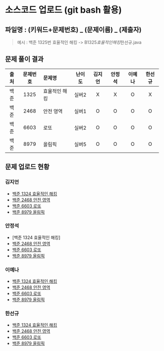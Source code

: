 # 소스코드 업로드 (git bash 활용)

## 파일명 : (키워드+문제번호) _ (문제이름) _ (제출자)

> 예시 : 백준 1325번 효율적인 해킹 -> B1325*효율적인해킹*한선규.java

## 문제 풀이 결과

<!-- Table -->

| 출처 | 문제번호 | 문제명        | 난이도 | 김지언 | 안정석 | 이예나 | 한선규 |
| :--: | :------: | :------------ | :----: | :----: | :----: | :----: | :----: |
| 백준 |   1325   | 효율적인 해킹 | 실버2  |   X    |   X    |   O    |   X    |
| 백준 |   2468   | 안전 영역     | 실버1  |   O    |   O    |   O    |   O    |
| 백준 |   6603   | 로또          | 실버2  |   O    |   O    |   O    |   O    |
| 백준 |   8979   | 올림픽        | 실버5  |   O    |   O    |   O    |   O    |

## 문제 업로드 현황

### 김지언

- [백준 1324 효율적인 해킹](https://github.com/S6-Daejeon4-Study/D4-4idiots-Study/blob/main/1주차/백준%201325%20효율적인%20해킹/B1325_효율적인해킹_김지언.java)
- [백준 2468 안전 영역](https://github.com/S6-Daejeon4-Study/D4-4idiots-Study/blob/main/1주차/백준%202468%20안전%20영역/B2468_안전영역_김지언.java)
- [백준 6603 로또](https://github.com/S6-Daejeon4-Study/D4-4idiots-Study/blob/main/1주차/백준%206603%20로또/B6603_로또_김지언.java)
- [백준 8979 올림픽](https://github.com/S6-Daejeon4-Study/D4-4idiots-Study/blob/main/1주차/백준%208979%20올림픽/B8979_올림픽_김지언.java)

### 안정석

- [백준 1324 효율적인 해킹]
- [백준 2468 안전 영역](https://github.com/S6-Daejeon4-Study/D4-4idiots-Study/blob/main/1%EC%A3%BC%EC%B0%A8/%EB%B0%B1%EC%A4%80%202468%20%EC%95%88%EC%A0%84%20%EC%98%81%EC%97%AD/B2468_%EC%95%88%EC%A0%84%EC%98%81%EC%97%AD_%EC%95%88%EC%A0%95%EC%84%9D.java)
- [백준 6603 로또](https://github.com/S6-Daejeon4-Study/D4-4idiots-Study/blob/main/1%EC%A3%BC%EC%B0%A8/%EB%B0%B1%EC%A4%80%206603%20%EB%A1%9C%EB%98%90/B6603_%EB%A1%9C%EB%98%90_%EC%95%88%EC%A0%95%EC%84%9D.java)
- [백준 8979 올림픽](https://github.com/S6-Daejeon4-Study/D4-4idiots-Study/blob/main/1%EC%A3%BC%EC%B0%A8/%EB%B0%B1%EC%A4%80%208979%20%EC%98%AC%EB%A6%BC%ED%94%BD/B8979_%EC%98%AC%EB%A6%BC%ED%94%BD_%EC%95%88%EC%A0%95%EC%84%9D.java)

### 이예나

- [백준 1324 효율적인 해킹](https://github.com/S6-Daejeon4-Study/D4-4idiots-Study/blob/main/1%EC%A3%BC%EC%B0%A8/%EB%B0%B1%EC%A4%80%201325%20%ED%9A%A8%EC%9C%A8%EC%A0%81%EC%9D%B8%20%ED%95%B4%ED%82%B9/B1325_%ED%9A%A8%EC%9C%A8%EC%A0%81%EC%9D%B8%ED%95%B4%ED%82%B9_%EC%9D%B4%EC%98%88%EB%82%98.java)
- [백준 2468 안전 영역](https://github.com/S6-Daejeon4-Study/D4-4idiots-Study/blob/main/1%EC%A3%BC%EC%B0%A8/%EB%B0%B1%EC%A4%80%202468%20%EC%95%88%EC%A0%84%20%EC%98%81%EC%97%AD/B2468_%EC%95%88%EC%A0%84%EC%98%81%EC%97%AD_%EC%9D%B4%EC%98%88%EB%82%98.java)
- [백준 6603 로또](https://github.com/S6-Daejeon4-Study/D4-4idiots-Study/blob/main/1%EC%A3%BC%EC%B0%A8/%EB%B0%B1%EC%A4%80%206603%20%EB%A1%9C%EB%98%90/B6603_%EB%A1%9C%EB%98%90_%EC%9D%B4%EC%98%88%EB%82%98.java)
- [백준 8979 올림픽](https://github.com/S6-Daejeon4-Study/D4-4idiots-Study/blob/main/1%EC%A3%BC%EC%B0%A8/%EB%B0%B1%EC%A4%80%208979%20%EC%98%AC%EB%A6%BC%ED%94%BD/B8979_%EC%98%AC%EB%A6%BC%ED%94%BD_%EC%9D%B4%EC%98%88%EB%82%98.java)

### 한선규

- [백준 1324 효율적인 해킹](https://github.com/S6-Daejeon4-Study/D4-4idiots-Study/blob/main/1%EC%A3%BC%EC%B0%A8/%EB%B0%B1%EC%A4%80%201325%20%ED%9A%A8%EC%9C%A8%EC%A0%81%EC%9D%B8%20%ED%95%B4%ED%82%B9/B1325_%ED%9A%A8%EC%9C%A8%EC%A0%81%EC%9D%B8%ED%95%B4%ED%82%B9_%ED%95%9C%EC%84%A0%EA%B7%9C.java)
- [백준 2468 안전 영역](https://github.com/S6-Daejeon4-Study/D4-4idiots-Study/blob/main/1%EC%A3%BC%EC%B0%A8/%EB%B0%B1%EC%A4%80%202468%20%EC%95%88%EC%A0%84%20%EC%98%81%EC%97%AD/B2468_%EC%95%88%EC%A0%84%EC%98%81%EC%97%AD_%ED%95%9C%EC%84%A0%EA%B7%9C.java)
- [백준 6603 로또](https://github.com/S6-Daejeon4-Study/D4-4idiots-Study/blob/main/1%EC%A3%BC%EC%B0%A8/%EB%B0%B1%EC%A4%80%206603%20%EB%A1%9C%EB%98%90/B6603_%EB%A1%9C%EB%98%90_%ED%95%9C%EC%84%A0%EA%B7%9C.java)
- [백준 8979 올림픽](https://github.com/S6-Daejeon4-Study/D4-4idiots-Study/blob/main/1%EC%A3%BC%EC%B0%A8/%EB%B0%B1%EC%A4%80%208979%20%EC%98%AC%EB%A6%BC%ED%94%BD/B8979_%EC%98%AC%EB%A6%BC%ED%94%BD_%ED%95%9C%EC%84%A0%EA%B7%9C.java)
